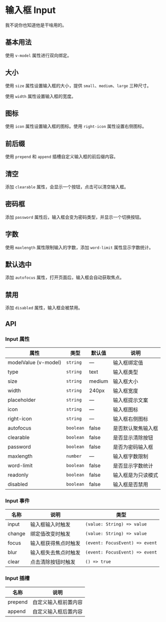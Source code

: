 # 输入框 Input
我不说你也知道他是干啥用的。


## 基本用法
使用 `v-model` 属性进行双向绑定。
<demo src="./demo/input/basic.vue"/>


## 大小
使用 `size` 属性设置输入框的大小，提供 `small`、`medium`、`large` 三种尺寸。

使用 `width` 属性设置输入框的宽度。
<demo src="./demo/input/size.vue"/>


## 图标
使用 `icon` 属性设置输入框的图标。使用 `right-icon` 属性设置右侧图标。
<demo src="./demo/input/icon.vue"/>


## 前后缀
使用 `prepend` 和 `append` 插槽自定义输入框的前后缀内容。
<demo src="./demo/input/prepend.vue"/>


## 清空
添加 `clearable` 属性，会显示一个按钮，点击可以清空输入框。
<demo src="./demo/input/clearable.vue"/>


## 密码框
添加 `password` 属性后，输入框会变为密码类型，并显示一个切换按钮。
<demo src="./demo/input/password.vue"/>


## 字数
使用 `maxlength` 属性限制输入的字数，添加 `word-limit` 属性显示字数统计。
<demo src="./demo/input/length.vue"/>


## 默认选中
添加 `autofocus` 属性，打开页面后，输入框会自动获取焦点。
<demo src="./demo/input/autofocus.vue"/>


## 禁用
添加 `disabled` 属性，输入框会被禁用。
<demo src="./demo/input/disabled.vue"/>


## API

### Input 属性
| 属性 | 类型 | 默认值 | 说明 |
| --- | --- | --- | --- |
| modelValue (v-model)  | `string`  | —       | 输入框绑定值 |
| type                  | `string`  | text    | 输入框类型 |
| size                  | `string`  | medium  | 输入框大小 |
| width                 | `string`  | 240px   | 输入框宽度 |
| placeholder           | `string`  | —       | 输入框提示文案 |
| icon                  | `string`  | —       | 输入框图标 |
| right-icon            | `string`  | —       | 输入框右侧图标 |
| autofocus             | `boolean` | false   | 是否默认聚焦输入框 |
| clearable             | `boolean` | false   | 是否显示清除按钮 |
| password              | `boolean` | false   | 是否为密码输入框 |
| maxlength             | `number`  | —       | 输入框字数限制 |
| word-limit            | `boolean` | false   | 是否显示字数统计 |
| readonly              | `boolean` | false   | 输入框是为只读模式 |
| disabled              | `boolean` | false   | 输入框是否禁用 |

### Input 事件
| 名称 | 说明 | 类型 |
| --- | --- | --- |
| input   | 输入框输入时触发      | `(value: String) => value` |
| change  | 绑定值改变时触发      | `(value: String) => value` |
| focus   | 输入框获得焦点时触发  | `(event: FocusEvent) => event` |
| blur    | 输入框失去焦点时触发  | `(event: FocusEvent) => event` |
| clear   | 点击清除按钮时触发    | `() => true` |

### Input 插槽
| 名称 | 说明 |
| --- | --- |
| prepend | 自定义输入框前置内容 |
| append  | 自定义输入框后置内容 |